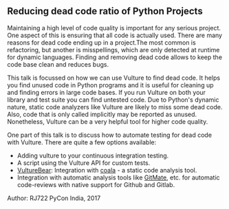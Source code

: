 ## Reducing dead code ratio of Python Projects

Maintaining a high level of code quality is important for any serious project. One aspect of this is ensuring that all code is actually used. There are many reasons for dead code ending up in a project.The most common is refactoring, but another is misspellings, which are only detected at runtime for dynamic languages. Finding and removing dead code allows to keep the code base clean and reduces bugs.

This talk is focussed on how we can use Vulture to find dead code. It helps you find unused code in Python programs and it is useful for cleaning up and finding errors in large code bases. If you run Vulture on both your library and test suite you can find untested code. Due to Python's dynamic nature, static code analyzers like Vulture are likely to miss some dead code. Also, code that is only called implicitly may be reported as unused. Nonetheless, Vulture can be a very helpful tool for higher code quality.

One part of this talk is to discuss how to automate testing for dead code with Vulture. There are quite a few options available:

- Adding vulture to your continuous integration testing.
- A script using the Vulture API for custom tests.
- [VultureBear](https://github.com/coala/coala-bears/blob/master/bears/python/VultureBear.py): Integration with [coala](https://coala.io) - a static code analysis tool.
- Integration with automatic analysis tools like [GitMate](https://gitmate.io), etc. for automatic code-reviews with native support for Github and Gitlab.


Author: RJ722
PyCon India, 2017

